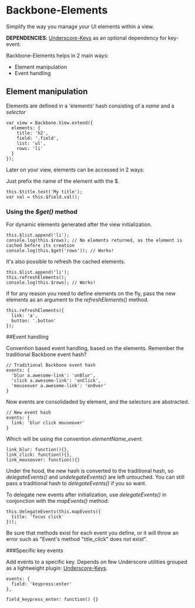 # Backbone-Elements

Simplify the way you manage your UI elements within a view.  

**DEPENDENCIES**: [Underscore-Keys](https://github.com/chalbert/Underscore-Keys)
as an optional dependency for key-event. 

Backbone-Elements helps in 2 main ways: 

* Element manipulation
* Event handling

## Element manipulation

Elements are defined in a 'elements' hash consisting of a *name* and a *selector*

    var view = Backbone.View.extend({
      elements: {
        title: 'h2',
        field: '.field',
        list: 'ul',
        rows: 'li'        
      }
    });
    
Later on your view, elements can be accessed in 2 ways:

Just prefix the name of the element with the $. 

    this.$title.text('My title');
    var val = this.$field.val();
    
### Using the *$get()* method 
For dynamic elements generated after the view initialization.

    this.$list.append('li');
    console.log(this.$rows); // No elements returned, as the element is cached before its creation
    console.log(this.$get('rows')); // Works!
    
It's also possible to refresh the cached elements.

    this.$list.append('li');
    this.refreshElements();
    console.log(this.$rows); // Works!
    
If for any reason you need to define elements on the fly, pass the new elements 
as an argument to the *refreshElements()* method.

    this.refreshElements({
      link: 'a',
      button: '.button'
    });
    
##Event handling

Convention based event handling, based on the elements. Remember the traditional Backbone event hash? 

    // Traditional Backbone event hash
    events: {
      'blur a.awesome-link': 'onBlur',
      'click a.awesome-link': 'onClick',
      'mouseover a.awesome-link': 'onOver'     
    }
    
Now events are consolidaded by element, and the selectors are abstracted.

    // New event hash    
    events: {
      link: 'blur click mouseover'
    }
    
Which will be using the convention *elementName_event*.
    
    link_blur: function(){},
    link_click: function(){},
    link_mouseover: function(){}
    
Under the hood, the new hash is converted to the traditional hash, so *delegateEvents()* 
and *undelegateEvents()* are left untouched. You can still pass a traditional hash to *delegateEvents()* if you
so want.

To delegate new events after initialization, use *delegateEvents()* in conjonction with the *mapEvents()* method:

    this.delegateEvents(this.mapEvents({
      title: 'focus click'
    }));
    
Be sure that methods exist for each event you define, or it will 
throw an error such as "Event's method "title_click" does not exist".

###Specific key events

Add events to a specific key. Depends on few Underscore utilities grouped as a lightweight plugin:
[Underscore-Keys](https://github.com/chalbert/Underscore-Keys).

    events: {
      field: 'keypress:enter'
    },
    
    field_keypress_enter: function() {}
    
    

    
    